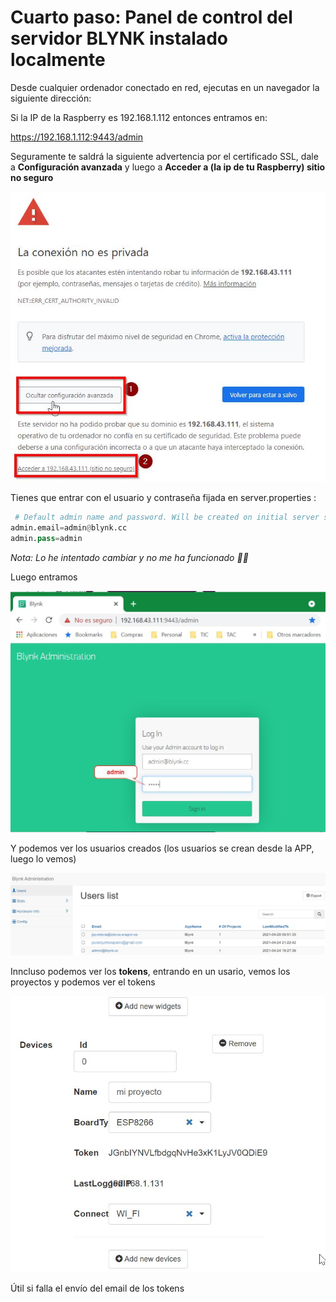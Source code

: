 # Cuarto paso: Panel de control del servidor BLYNK instalado localmente

Desde cualquier ordenador conectado en red, ejecutas en un navegador la siguiente dirección:

Si la IP de la Raspberry es 192.168.1.112 entonces entramos en:

https://192.168.1.112:9443/admin

Seguramente te saldrá la siguiente advertencia por el certificado SSL, dale a **Configuración avanzada** y luego a **Acceder a (la ip de tu Raspberry) sitio no seguro**

![](/assets/avanzada20.jpg)

Tienes que entrar con el usuario y contraseña fijada en server.properties :

```python
 # Default admin name and password. Will be created on initial server start
admin.email=admin@blynk.cc
admin.pass=admin
```
*Nota: Lo he intentado cambiar y no me ha funcionado 🤷‍♂️*

Luego entramos

![](/assets/avanzado7.jpg)

Y podemos ver los usuarios creados (los usuarios se crean desde la APP, luego lo vemos)

![](/assets/avanzado8.jpg)

Inncluso podemos ver los **tokens**, entrando en un usario, vemos los proyectos y podemos ver el tokens

![](/assets/avanzado9.jpg)

Útil si falla el envío del email de los tokens
